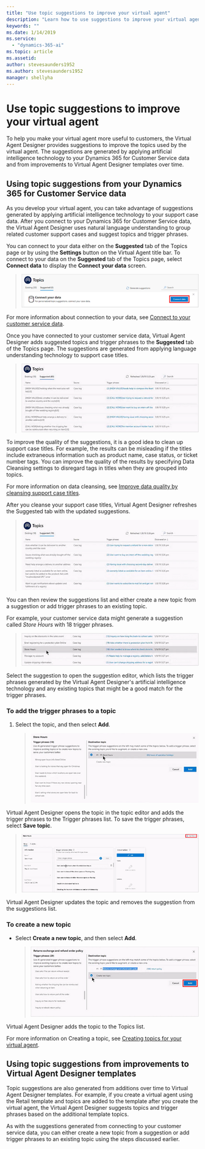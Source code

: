 ```yaml
---
title: "Use topic suggestions to improve your virtual agent"
description: "Learn how to use suggestions to improve your virtual agent."
keywords: ""
ms.date: 1/14/2019
ms.service:
  - "dynamics-365-ai"
ms.topic: article
ms.assetid: 
author: stevesaunders1952
ms.author: stevesaunders1952
manager: shellyha
---
```


# Use topic suggestions to improve your virtual agent

To help you make your virtual agent more useful to customers, the Virtual Agent Designer provides suggestions to improve the topics used by the virtual agent. The suggestions are generated by applying artificial intelligence technology to your Dynamics 365 for Customer Service data and from improvements to Virtual Agent Designer templates over time.

## Using topic suggestions from your Dynamics 365 for Customer Service data

As you develop your virtual agent, you can take advantage of suggestions generated by applying artificial intelligence technology to your support case data. After you connect to your Dynamics 365 for Customer Service data, the Virtual Agent Designer uses natural language understanding to group related customer support cases and suggest topics and trigger phrases.

You can connect to your data either on the **Suggested** tab of the Topics page or by using the **Settings** button on the Virtual Agent title bar. To connect to your data on the **Suggested** tab of the Topics page, select **Connect data** to display the **Connect your data** screen.

   > ![Connect Suggested tab](media/connect-suggestions.PNG)

For more information about connection to your data, see [Connect to your customer service data](how-to-connect-data.md).

Once you have connected to your customer service data, Virtual Agent Designer adds suggested topics and trigger phrases to the **Suggested** tab of the Topics page. The suggestions are generated from applying language understanding technology to support case titles.

   > ![Suggested topics](media/suggested-topics.PNG)

To improve the quality of the suggestions, it is a good idea to clean up support case titles. For example, the results can be misleading if the titles include extraneous information such as product name, case status, or ticket number tags. You can improve the quality of the results by specifying Data Cleansing settings to disregard tags in titles when they are grouped into topics.

For more information on data cleansing, see [Improve data quality by cleansing support case titles](how-to-cleanse-data.md).

After you cleanse your support case titles, Virtual Agent Designer refreshes the Suggested tab with the updated suggestions.

   > ![Cleansed topics](media/cleansed-topics.PNG)

You can then review the suggestions list and either create a new topic from a suggestion or add trigger phrases to an existing topic.

For example, your customer service data might generate a suggestion called *Store Hours* with 18 trigger phrases.

   > ![Store hours suggestion](media/store-suggestion.PNG)

Select the suggestion to open the suggestion editor, which lists the trigger phrases generated by the Virtual Agent Designer's artificial intelligence technology and any existing topics that might be a good match for the trigger phrases.

### To add the trigger phrases to a topic

1. Select the topic, and then select **Add**.

   > ![Add trigger phrases](media/add-triggers.PNG)

Virtual Agent Designer opens the topic in the topic editor and adds the trigger phrases to the Trigger phrases list. To save the trigger phrases, select **Save topic**.

   > ![Save topic](media/save-phrases.PNG)

Virtual Agent Designer updates the topic and removes the suggestion from the suggestions list.

### To create a new topic

* Select **Create a new topic**, and then select **Add**.

   > ![Create new topic](media/destination-topic.PNG)

Virtual Agent Designer adds the topic to the Topics list.

For more information on Creating a topic, see [Creating topics for your virtual agent](getting-started-create-topics.md).

## Using topic suggestions from improvements to Virtual Agent Designer templates

Topic suggestions are also generated from additions over time to Virtual Agent Designer templates. For example, if you create a virtual agent using the Retail template and topics are added to the template after you create the virtual agent, the Virtual Agent Designer suggests topics and trigger phrases based on the additional template topics.

As with the suggestions generated from connecting to your customer service data, you can either create a new topic from a suggestion or add trigger phrases to an existing topic using the steps discussed earlier.
